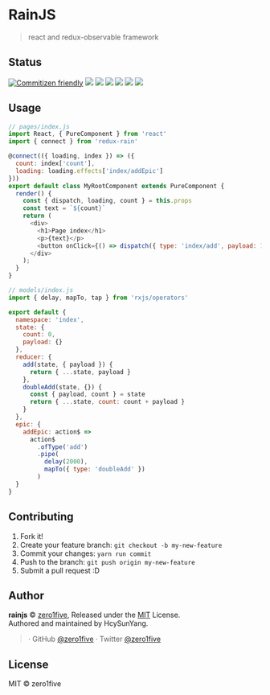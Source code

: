 # RainJS

> react and redux-observable framework

## Status

[![Commitizen friendly](https://img.shields.io/badge/commitizen-friendly-brightgreen.svg)](http://commitizen.github.io/cz-cli/)
[![](https://img.shields.io/circleci/project/github/zero1five/rainjs.svg)](https://circleci.com/gh/zero1five/rainjs/tree/master)
[![](https://img.shields.io/npm/v/rainjs.svg)](https://www.npmjs.com/package/rainjs)
[![](https://img.shields.io/npm/dm/rainjs.svg)](https://www.npmjs.com/package/rainjs)
[![](https://img.shields.io/npm/l/rainjs.svg)](https://www.npmjs.com/package/rainjs)
[![](https://img.shields.io/badge/support%20me-donate-ff00ff.svg)](https://www.patreon.com/zero1five)
[![](https://img.shields.io/badge/code_style-prettier-ff69b4.svg)](https://github.com/prettier/prettier)

## Usage
```javascript
// pages/index.js
import React, { PureComponent } from 'react'
import { connect } from 'redux-rain'

@connect(({ loading, index }) => ({
  count: index['count'],
  loading: loading.effects['index/addEpic']
}))
export default class MyRootComponent extends PureComponent {
  render() {
    const { dispatch, loading, count } = this.props
    const text = `${count}`
    return (
      <div>
        <h1>Page index</h1>
        <p>{text}</p>
        <button onClick={() => dispatch({ type: 'index/add', payload: 1 })}>Start Ping</button>
      </div>
    );
  }
}

// models/index.js
import { delay, mapTo, tap } from 'rxjs/operators'

export default {
  namespace: 'index',
  state: {
    count: 0,
    payload: {}
  },
  reducer: {
    add(state, { payload }) {
      return { ...state, payload }
    },
    doubleAdd(state, {}) {
      const { payload, count } = state
      return { ...state, count: count + payload }
    }
  },
  epic: {
    addEpic: action$ =>
      action$
        .ofType('add')
        .pipe(
          delay(2000),
          mapTo({ type: 'doubleAdd' })
        )
  }
}
```

## Contributing

1. Fork it!
2. Create your feature branch: `git checkout -b my-new-feature`
3. Commit your changes: `yarn run commit`
4. Push to the branch: `git push origin my-new-feature`
5. Submit a pull request :D

## Author

**rainjs** © [zero1five](https://github.com/zero1five), Released under the [MIT](./LICENSE) License.<br>
Authored and maintained by HcySunYang.

> [](https://) · GitHub [@zero1five](https://github.com/zero1five) · Twitter [@zero1five](https://twitter.com/zero1five)

## License

MIT &copy; zero1five
